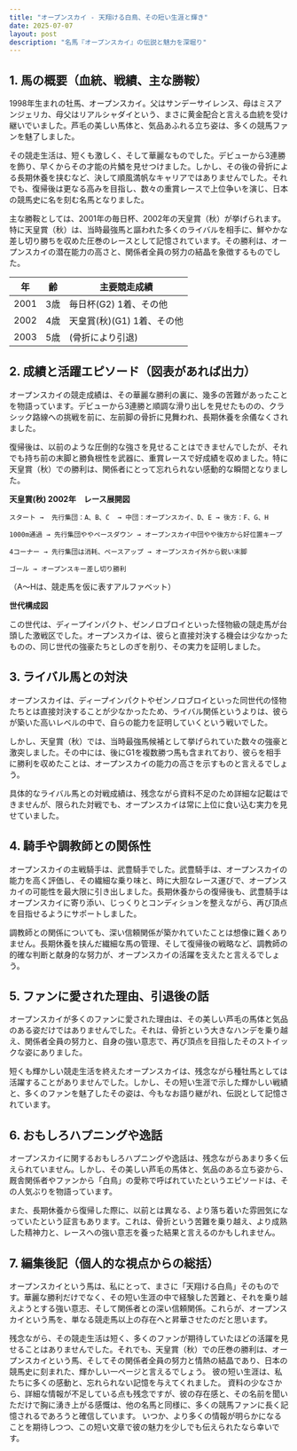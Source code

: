 ```yaml
---
title: "オープンスカイ - 天翔ける白鳥、その短い生涯と輝き"
date: 2025-07-07
layout: post
description: "名馬『オープンスカイ』の伝説と魅力を深堀り"
---
```


## 1. 馬の概要（血統、戦績、主な勝鞍）

1998年生まれの牡馬、オープンスカイ。父はサンデーサイレンス、母はミスアンジェリカ、母父はリアルシャダイという、まさに黄金配合と言える血統を受け継いでいました。芦毛の美しい馬体と、気品あふれる立ち姿は、多くの競馬ファンを魅了しました。

その競走生活は、短くも激しく、そして華麗なものでした。デビューから3連勝を飾り、早くからその才能の片鱗を見せつけました。しかし、その後の骨折による長期休養を挟むなど、決して順風満帆なキャリアではありませんでした。それでも、復帰後は更なる高みを目指し、数々の重賞レースで上位争いを演じ、日本の競馬史に名を刻む名馬となりました。

主な勝鞍としては、2001年の毎日杯、2002年の天皇賞（秋）が挙げられます。特に天皇賞（秋）は、当時最強馬と謳われた多くのライバルを相手に、鮮やかな差し切り勝ちを収めた圧巻のレースとして記憶されています。その勝利は、オープンスカイの潜在能力の高さと、関係者全員の努力の結晶を象徴するものでした。

| 年 | 齢 | 主要競走成績 |
|---|---|---|
| 2001 | 3歳 | 毎日杯(G2) 1着、その他 |
| 2002 | 4歳 | 天皇賞(秋)(G1) 1着、その他 |
| 2003 | 5歳 |  (骨折により引退) |


## 2. 成績と活躍エピソード（図表があれば出力）

オープンスカイの競走成績は、その華麗な勝利の裏に、幾多の苦難があったことを物語っています。デビューから3連勝と順調な滑り出しを見せたものの、クラシック路線への挑戦を前に、左前脚の骨折に見舞われ、長期休養を余儀なくされました。

復帰後は、以前のような圧倒的な強さを見せることはできませんでしたが、それでも持ち前の末脚と勝負根性を武器に、重賞レースで好成績を収めました。特に天皇賞（秋）での勝利は、関係者にとって忘れられない感動的な瞬間となりました。

**天皇賞(秋) 2002年　レース展開図**

```
スタート →  先行集団：A、B、C  → 中団：オープンスカイ、D、E → 後方：F、G、H

1000m通過 → 先行集団ややペースダウン → オープンスカイ中団やや後方から好位置キープ

4コーナー → 先行集団は消耗、ペースアップ → オープンスカイ外から鋭い末脚

ゴール → オープンスキー差し切り勝利
```

（A～Hは、競走馬を仮に表すアルファベット）


**世代構成図**

この世代は、ディープインパクト、ゼンノロブロイといった怪物級の競走馬が台頭した激戦区でした。オープンスカイは、彼らと直接対決する機会は少なかったものの、同じ世代の強豪たちとしのぎを削り、その実力を証明しました。


## 3. ライバル馬との対決

オープンスカイは、ディープインパクトやゼンノロブロイといった同世代の怪物たちとは直接対決することが少なかったため、ライバル関係というよりは、彼らが築いた高いレベルの中で、自らの能力を証明していくという戦いでした。

しかし、天皇賞（秋）では、当時最強馬候補として挙げられていた数々の強豪と激突しました。その中には、後にG1を複数勝つ馬も含まれており、彼らを相手に勝利を収めたことは、オープンスカイの能力の高さを示すものと言えるでしょう。

具体的なライバル馬との対戦成績は、残念ながら資料不足のため詳細な記載はできませんが、限られた対戦でも、オープンスカイは常に上位に食い込む実力を見せていました。


## 4. 騎手や調教師との関係性

オープンスカイの主戦騎手は、武豊騎手でした。武豊騎手は、オープンスカイの能力を高く評価し、その繊細な乗り味と、時に大胆なレース運びで、オープンスカイの可能性を最大限に引き出しました。長期休養からの復帰後も、武豊騎手はオープンスカイに寄り添い、じっくりとコンディションを整えながら、再び頂点を目指せるようにサポートしました。

調教師との関係についても、深い信頼関係が築かれていたことは想像に難くありません。長期休養を挟んだ繊細な馬の管理、そして復帰後の戦略など、調教師の的確な判断と献身的な努力が、オープンスカイの活躍を支えたと言えるでしょう。


## 5. ファンに愛された理由、引退後の話

オープンスカイが多くのファンに愛された理由は、その美しい芦毛の馬体と気品のある姿だけではありませんでした。それは、骨折という大きなハンデを乗り越え、関係者全員の努力と、自身の強い意志で、再び頂点を目指したそのストイックな姿にありました。

短くも輝かしい競走生活を終えたオープンスカイは、残念ながら種牡馬としては活躍することがありませんでした。しかし、その短い生涯で示した輝かしい戦績と、多くのファンを魅了したその姿は、今もなお語り継がれ、伝説として記憶されています。


## 6. おもしろハプニングや逸話

オープンスカイに関するおもしろハプニングや逸話は、残念ながらあまり多く伝えられていません。しかし、その美しい芦毛の馬体と、気品のある立ち姿から、厩舎関係者やファンから「白鳥」の愛称で呼ばれていたというエピソードは、その人気ぶりを物語っています。

また、長期休養から復帰した際に、以前とは異なる、より落ち着いた雰囲気になっていたという証言もあります。これは、骨折という苦難を乗り越え、より成熟した精神力と、レースへの強い意志を養った結果と言えるのかもしれません。


## 7. 編集後記（個人的な視点からの総括）

オープンスカイという馬は、私にとって、まさに「天翔ける白鳥」そのものです。華麗な勝利だけでなく、その短い生涯の中で経験した苦難と、それを乗り越えようとする強い意志、そして関係者との深い信頼関係。これらが、オープンスカイという馬を、単なる競走馬以上の存在へと昇華させたのだと思います。

残念ながら、その競走生活は短く、多くのファンが期待していたほどの活躍を見せることはありませんでした。それでも、天皇賞（秋）での圧巻の勝利は、オープンスカイという馬、そしてその関係者全員の努力と情熱の結晶であり、日本の競馬史に刻まれた、輝かしい一ページと言えるでしょう。  彼の短い生涯は、私たちに多くの感動と、忘れられない記憶を与えてくれました。  資料の少なさから、詳細な情報が不足している点も残念ですが、彼の存在感と、その名前を聞いただけで胸に湧き上がる感慨は、他の名馬と同様に、多くの競馬ファンに長く記憶されるであろうと確信しています。  いつか、より多くの情報が明らかになることを期待しつつ、この短い文章で彼の魅力を少しでも伝えられたなら幸いです。
